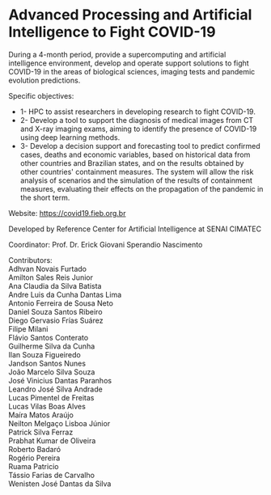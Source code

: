# Advanced Processing and Artificial Intelligence to Fight COVID-19

During a 4-month period, provide a supercomputing and artificial intelligence environment, develop and operate support solutions to fight COVID-19 in the areas of biological sciences, imaging tests and pandemic evolution predictions.

Specific objectives:

<ul>
  <li>1- HPC to assist researchers in developing research to fight COVID-19.</li>

<li>2- Develop a tool to support the diagnosis of medical images from CT and X-ray imaging exams, aiming to identify the presence of COVID-19 using deep learning methods.</li>

<li>3- Develop a decision support and forecasting tool to predict confirmed cases, deaths and economic variables, based on historical data from other countries and Brazilian states, and on the results obtained by other countries' containment measures. The system will allow the risk analysis of scenarios and the simulation of the results of containment measures, evaluating their effects on the propagation of the pandemic in the short term.</li>
</ul>

Website: https://covid19.fieb.org.br

Developed by Reference Center for Artificial Intelligence at SENAI CIMATEC

Coordinator: Prof. Dr. Erick Giovani Sperandio Nascimento

Contributors:<br>
Adhvan Novais Furtado<br>
Amilton Sales Reis Junior<br>
Ana Claudia da Silva Batista<br>
Andre Luis da Cunha Dantas Lima<br> 
Antonio Ferreira de Sousa Neto <br>
Daniel Souza Santos Ribeiro <br>
Diego Gervasio Frías Suárez <br>
Filipe Milani<br>
Flávio Santos Conterato <br>
Guilherme Silva da Cunha <br>
Ilan Souza Figueiredo <br>
Jandson Santos Nunes <br>
João Marcelo Silva Souza <br>
José Vinicius Dantas Paranhos<br> 
Leandro José Silva Andrade <br>
Lucas Pimentel de Freitas <br>
Lucas Vilas Boas Alves <br>
Maíra Matos Araújo <br>
Neilton Melgaço Lisboa Júnior <br>
Patrick Silva Ferraz <br>
Prabhat Kumar de Oliveira <br> 
Roberto Badaró <br>
Rogério Pereira <br>
Ruama Patricio <br>
Tássio Farias de Carvalho <br>
Wenisten José Dantas da Silva <br>

